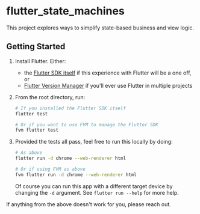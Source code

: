 # flutter_state_machines

This project explores ways to simplify state-based business and view logic.

## Getting Started

1. Install Flutter. Either:
    * the [Flutter SDK itself](https://docs.flutter.dev/get-started/install) if this experience with Flutter will be a
        one off, or
    * [Flutter Version Manager](https://fvm.app/docs/getting_started/installation/) if you'll ever use Flutter in
        multiple projects
1. From the root directory, run:

    ```sh
    # If you installed the Flutter SDK itself
    flutter test

    # Or if you want to use FVM to manage the Flutter SDK
    fvm flutter test
    ```
1. Provided the tests all pass, feel free to run this locally by doing:

    ```sh
    # As above
    flutter run -d chrome --web-renderer html

    # Or if using FVM as above
    fvm flutter run -d chrome --web-renderer html
    ```

    Of course you can run this app with a different target device by changing the `-d` argument. See
    `flutter run --help` for more help.

If anything from the above doesn't work for you, please reach out.
